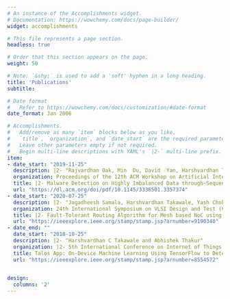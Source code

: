 ```yaml
---
# An instance of the Accomplishments widget.
# Documentation: https://wowchemy.com/docs/page-builder/
widget: accomplishments

# This file represents a page section.
headless: true

# Order that this section appears on the page.
weight: 50

# Note: `&shy;` is used to add a 'soft' hyphen in a long heading.
title: 'Publications'
subtitle:

# Date format
#   Refer to https://wowchemy.com/docs/customization/#date-format
date_format: Jan 2006

# Accomplishments.
#   Add/remove as many `item` blocks below as you like.
#   `title`, `organization`, and `date_start` are the required parameters.
#   Leave other parameters empty if not required.
#   Begin multi-line descriptions with YAML's `|2-` multi-line prefix.
item:
- date_start: "2019-11-25"
  description: |2- "Rajvardhan Oak, Min  Du, David  Yan, Harshvardhan Takawale and Idan Amit"
  organization: Proceedings of the 12th ACM Workshop on Artificial Intelligence and Security
  title: |2- Malware Detection on Highly Imbalanced Data through~Sequence~Modeling
  url: "https://dl.acm.org/doi/pdf/10.1145/3338501.3357374"
- date_start: "2020-07-25"
  description: |2- "Jagadheesh Samala, Harshvardhan Takawale, Yash Chokhani, P Veda Bhanu, J Soumya"
  organization: 24th International Symposium on VLSI Design and Test (VDAT)
  title: |2- Fault-Tolerant Routing Algorithm for Mesh based NoC using Reinforcement Learning
  url: "https://ieeexplore.ieee.org/stamp/stamp.jsp?arnumber=9190340"  
- date_end: ""
  date_start: "2018-10-25"
  description: |2- "Harshvardhan C Takawale and Abhishek Thakur"
  organization: |2- 5th International Conference on Internet of Things: Systems, Management & Security
  title: Talos App: On-Device Machine Learning Using TensorFlow to Detect Android Malware
  url: "https://ieeexplore.ieee.org/stamp/stamp.jsp?arnumber=8554572"
  

design:
  columns: '2' 
---
```


